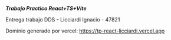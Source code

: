 
***Trabajo Practico React+TS+Vite***

Entrega trabajo DDS - Licciardi Ignacio - 47821 

Dominio generado por vercel: https://tp-react-licciardi.vercel.app


